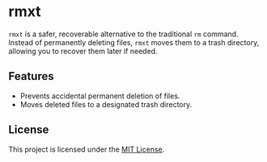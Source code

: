 # rmxt

`rmxt` is a safer, recoverable alternative to the traditional `rm` command. Instead of permanently deleting files, `rmxt` moves them to a trash directory, allowing you to recover them later if needed.

## Features

- Prevents accidental permanent deletion of files.
- Moves deleted files to a designated trash directory.

## License

This project is licensed under the [MIT License](LICENSE).

```

```
